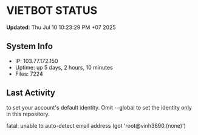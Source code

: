 # VIETBOT STATUS
**Updated**: Thu Jul 10 10:23:29 PM +07 2025

## System Info
- IP: 103.77.172.150
- Uptime: up 5 days, 2 hours, 10 minutes
- Files: 7224

## Last Activity

to set your account's default identity.
Omit --global to set the identity only in this repository.

fatal: unable to auto-detect email address (got 'root@vinh3690.(none)')
